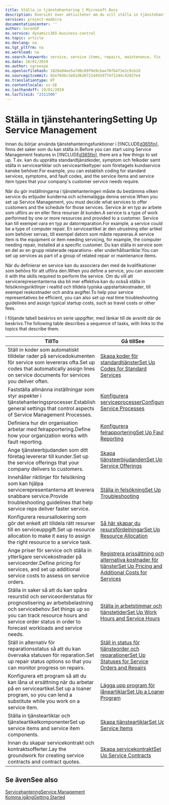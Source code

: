 ```yaml
---
title: Ställa in tjänstehantering | Microsoft Docs
description: Översikt över aktiviteter om du vill ställa in tjänstehantering som passar hur ditt företag hanterar tjänster.
services: project-madeira
documentationcenter: ''
author: SorenGP
ms.service: dynamics365-business-central
ms.topic: article
ms.devlang: na
ms.tgt_pltfrm: na
ms.workload: na
ms.search.keywords: service, service items, repairs, maintenance, fix
ms.date: 10/01/2019
ms.author: sgroespe
ms.openlocfilehash: 1820a94ee5a7d0c89f9e9cbae78fb473e2c9cb2d
ms.sourcegitcommit: 02e704bc3e01d62072144919774f1244c42827e4
ms.translationtype: HT
ms.contentlocale: sv-SE
ms.lasthandoff: 10/01/2019
ms.locfileid: "2311506"
---
```

# <a name="setting-up-service-management"></a><span data-ttu-id="d68a0-103">Ställa in tjänstehantering</span><span class="sxs-lookup"><span data-stu-id="d68a0-103">Setting Up Service Management</span></span>
<span data-ttu-id="d68a0-104">Innan du börjar använda tjänstehanteringsfunktioner i [!INCLUDE[d365fin](includes/d365fin_md.md)], finns det saker som du kan ställa in.</span><span class="sxs-lookup"><span data-stu-id="d68a0-104">Before you can start using Service Management features in [!INCLUDE[d365fin](includes/d365fin_md.md)], there are a few things to set up.</span></span> <span data-ttu-id="d68a0-105">T.ex. kan du upprätta standardtjänstkoder, symptom och felkoder samt ställa in serviceartiklar och serviceartikeltyper som företagets kundservice kanske behöver.</span><span class="sxs-lookup"><span data-stu-id="d68a0-105">For example, you can establish coding for standard services, symptoms, and fault codes, and the service items and service item types that your company's customer service needs require.</span></span>  

<span data-ttu-id="d68a0-106">När du gör inställningarna i tjänstehanteringen måste du bestämma vilken service du erbjuder kunderna och schemalägga denna service.</span><span class="sxs-lookup"><span data-stu-id="d68a0-106">When you set up Service Management, you must decide what services to offer customers and the schedule for those services.</span></span> <span data-ttu-id="d68a0-107">Service är en typ av arbete som utförs av en eller flera resurser åt kunden.</span><span class="sxs-lookup"><span data-stu-id="d68a0-107">A service is a type of work performed by one or more resources and provided to a customer.</span></span> <span data-ttu-id="d68a0-108">Service kan till exempel vara en typ av datorreparation.</span><span class="sxs-lookup"><span data-stu-id="d68a0-108">For example, a service could be a type of computer repair.</span></span> <span data-ttu-id="d68a0-109">En serviceartikel är den utrustning eller artikel som behöver servas, till exempel datorn som måste repareras.</span><span class="sxs-lookup"><span data-stu-id="d68a0-109">A service item is the equipment or item needing servicing, for example, the computer needing repair, installed at a specific customer.</span></span> <span data-ttu-id="d68a0-110">Du kan ställa in service som en del av en grupp relaterade reparations- eller underhållsartiklar.</span><span class="sxs-lookup"><span data-stu-id="d68a0-110">You can set up services as part of a group of related repair or maintenance items.</span></span>  
  
<span data-ttu-id="d68a0-111">När du definierar en service kan du associera den med de kvalifikationer som behövs för att utföra den.</span><span class="sxs-lookup"><span data-stu-id="d68a0-111">When you define a service, you can associate it with the skills required to perform the service.</span></span> <span data-ttu-id="d68a0-112">Om du vill att servicerepresentanterna ska bli mer effektiva kan du också ställa in felsökningsriktlinjer i realtid och tilldela typiska uppstartskostnader, till exempel reskostnader och andra avgifter.</span><span class="sxs-lookup"><span data-stu-id="d68a0-112">To help your service representatives be efficient, you can also set up real time troubleshooting guidelines and assign typical startup costs, such as travel costs or other fees.</span></span>  

<span data-ttu-id="d68a0-113">I följande tabell beskrivs en serie uppgifter, med länkar till de avsnitt där de beskrivs.</span><span class="sxs-lookup"><span data-stu-id="d68a0-113">The following table describes a sequence of tasks, with links to the topics that describe them.</span></span>  
  
| <span data-ttu-id="d68a0-114">Till</span><span class="sxs-lookup"><span data-stu-id="d68a0-114">To</span></span> | <span data-ttu-id="d68a0-115">Gå till</span><span class="sxs-lookup"><span data-stu-id="d68a0-115">See</span></span> |
| --- | --- |
| <span data-ttu-id="d68a0-116">Ställ in koder som automatiskt tilldelar rader på servicedokumenten för service som levereras ofta.</span><span class="sxs-lookup"><span data-stu-id="d68a0-116">Set up codes that automatically assign lines on service documents for services you deliver often.</span></span> |[<span data-ttu-id="d68a0-117">Skapa koder för standardtjänster</span><span class="sxs-lookup"><span data-stu-id="d68a0-117">Set Up Codes for Standard Services</span></span>](service-how-setup-service-coding.md)|
| <span data-ttu-id="d68a0-118">Fastställa allmänna inställningar som styr aspekter i tjänstehanteringsprocesser.</span><span class="sxs-lookup"><span data-stu-id="d68a0-118">Establish general settings that control aspects of Service Management Processes.</span></span>|[<span data-ttu-id="d68a0-119">Konfigurera serviceprocesser</span><span class="sxs-lookup"><span data-stu-id="d68a0-119">Configure Service Processes</span></span>](service-setup-service-processes.md)|
| <span data-ttu-id="d68a0-120">Definiera hur din organisation arbetar med felrapportering.</span><span class="sxs-lookup"><span data-stu-id="d68a0-120">Define how your organization works with fault reporting.</span></span> |[<span data-ttu-id="d68a0-121">Konfigurera felrapportering</span><span class="sxs-lookup"><span data-stu-id="d68a0-121">Set Up Fault Reporting</span></span>](service-how-setup-fault-reporting.md) |
| <span data-ttu-id="d68a0-122">Ange tjänsteerbjudanden som ditt företag levererar till kunder.</span><span class="sxs-lookup"><span data-stu-id="d68a0-122">Set up the service offerings that your company delivers to customers.</span></span>|[<span data-ttu-id="d68a0-123">Skapa tjänsteerbjudanden</span><span class="sxs-lookup"><span data-stu-id="d68a0-123">Set Up Service Offerings</span></span>](service-how-setup-service-offerings.md)|
| <span data-ttu-id="d68a0-124">Innehåller riktlinjer för felsökning som kan hjälpa servicerepresentanterna att leverera snabbare service.</span><span class="sxs-lookup"><span data-stu-id="d68a0-124">Provide troubleshooting guidelines that help service reps deliver faster service.</span></span> |[<span data-ttu-id="d68a0-125">Ställa in felsökning</span><span class="sxs-lookup"><span data-stu-id="d68a0-125">Set Up Troubleshooting</span></span>](service-how-setup-troubleshooting.md) |
| <span data-ttu-id="d68a0-126">Konfigurera resursallokering som gör det enkelt att tilldela rätt resurser till en serviceuppgift.</span><span class="sxs-lookup"><span data-stu-id="d68a0-126">Set up resource allocation to make it easy to assign the right resource to a service task.</span></span> |[<span data-ttu-id="d68a0-127">Så här skapar du resursfördelningar</span><span class="sxs-lookup"><span data-stu-id="d68a0-127">Set Up Resource Allocation</span></span>](service-how-setup-resource-allocation.md) |
| <span data-ttu-id="d68a0-128">Ange priser för service och ställa in ytterligare servicekostnader på serviceorder.</span><span class="sxs-lookup"><span data-stu-id="d68a0-128">Define pricing for services, and set up additional service costs to assess on service orders.</span></span> |[<span data-ttu-id="d68a0-129">Registrera prissättning och alternativa kostnader för tjänster</span><span class="sxs-lookup"><span data-stu-id="d68a0-129">Set Up Pricing and Additional Costs for Services</span></span>](service-how-setup-service-costs-pricing.md)|
| <span data-ttu-id="d68a0-130">Ställa in saker så att du kan spåra resurstid och serviceorderstatus för prognostisering av arbetsbelastning och servicebehov.</span><span class="sxs-lookup"><span data-stu-id="d68a0-130">Set things up so you can track resource hours and service order status in order to forecast workloads and service needs.</span></span>|[<span data-ttu-id="d68a0-131">Ställa in arbetstimmar och tjänstetider</span><span class="sxs-lookup"><span data-stu-id="d68a0-131">Set Up Work Hours and Service Hours</span></span>](service-how-setup-work-service-hours.md)|
| <span data-ttu-id="d68a0-132">Ställ in alternativ för reparationsstatus så att du kan övervaka statusen för reparation.</span><span class="sxs-lookup"><span data-stu-id="d68a0-132">Set up repair status options so that you can monitor progress on repairs.</span></span> | [<span data-ttu-id="d68a0-133">Ställ in status för tjänsteorder och reparationer</span><span class="sxs-lookup"><span data-stu-id="d68a0-133">Set Up Statuses for Service Orders and Repairs</span></span>](service-order-repair-status.md)|
| <span data-ttu-id="d68a0-134">Konfigurera ett program så att du kan låna ut ersättning när du arbetar på en serviceartikel.</span><span class="sxs-lookup"><span data-stu-id="d68a0-134">Set up a loaner program, so you can lend a substitute while you work on a service item.</span></span> |[<span data-ttu-id="d68a0-135">Lägga upp program för låneartiklar</span><span class="sxs-lookup"><span data-stu-id="d68a0-135">Set Up a Loaner Program</span></span>](service-how-setup-loaner-program.md) |
| <span data-ttu-id="d68a0-136">Ställa in tjänsteartiklar och tjänsteartikelkomponenter</span><span class="sxs-lookup"><span data-stu-id="d68a0-136">Set up service items and service item components.</span></span> |[<span data-ttu-id="d68a0-137">Skapa tjänsteartiklar</span><span class="sxs-lookup"><span data-stu-id="d68a0-137">Set Up Service Items</span></span>](service-how-setup-service-items.md) |
| <span data-ttu-id="d68a0-138">Innan du skapar servicekontrakt och kontraktsofferter.</span><span class="sxs-lookup"><span data-stu-id="d68a0-138">Lay the groundwork for creating service contracts and contract quotes.</span></span> |[<span data-ttu-id="d68a0-139">Skapa servicekontrakt</span><span class="sxs-lookup"><span data-stu-id="d68a0-139">Set Up Service Contracts</span></span>](service-how-setup-service-contracts.md) |

## <a name="see-also"></a><span data-ttu-id="d68a0-140">Se även</span><span class="sxs-lookup"><span data-stu-id="d68a0-140">See also</span></span>
[<span data-ttu-id="d68a0-141">Servicehantering</span><span class="sxs-lookup"><span data-stu-id="d68a0-141">Service Management</span></span>](service-service.md)  
[<span data-ttu-id="d68a0-142">Komma igång</span><span class="sxs-lookup"><span data-stu-id="d68a0-142">Getting Started</span></span>](product-get-started.md)  
